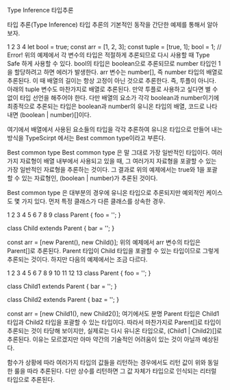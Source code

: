 Type Inference 타입추론

타입 추론(Type Inference)
타입 추론의 기본적인 동작을 간단한 예제를 통해서 알아보자.

1
2
3
4
let bool = true;
const arr = [1, 2, 3];
const tuple = [true, 1];
bool = 1; // Error!
위의 예제에서 각 변수의 타입은 적절하게 추론되므로 다시 사용할 때 Type Safe 하게 사용할 수 있다. bool의 타입은 boolean으로 추론되므로 number 타입인 1을 할당하려고 하면 에러가 발생한다. arr 변수는 number[], 즉 number 타입의 배열로 추론된다. 이 때 배열의 길이는 항상 고정이 아닌 것으로 추론한다. 즉, 투플이 아니다. 아래의 tuple 변수도 마찬가지로 배열로 추론된다. 만약 투플로 사용하고 싶다면 별 수 없이 타입 선언을 해주어야 한다. 다만 배열의 요소가 각각 boolean과 number이기에 최종적으로 추론되는 타입은 boolean과 number의 유니온 타입의 배열, 코드로 나타내면 (boolean | number)[]이다.

여기에서 배열에서 사용된 요소들의 타입을 각각 추론하여 유니온 타입으로 만들어 내는 방식을 TypeScirpt 에서는 Best common type이라고 부른다.

Best common type
Best common type 은 말 그대로 가장 일반적인 타입이다. 여러가지 자료형이 배열 내부에서 사용되고 있을 때, 그 여러가지 자료형을 포괄할 수 있는 가장 일반적인 자료형을 추론하는 것이다. 그 결과로 위의 예제에서는 true와 1을 포괄할 수 있는 자료형인, (boolean | number)가 추론된 것이다.

Best common type 은 대부분의 경우에 유니온 타입으로 추론되지만 예외적인 케이스도 몇 가지 있다. 먼저 특정 클래스가 다른 클래스를 상속한 경우.

1
2
3
4
5
6
7
8
9
class Parent {
  foo = '';
}

class Child extends Parent {
  bar = '';
}

const arr = [new Parent(), new Child()];
위의 예제에서 arr 변수의 타입은 Parent[]로 추론된다. Parent 타입이 Child 타입을 포괄할 수 있는 타입이므로 그렇게 추론되는 것이다. 하지만 다음의 예제에서는 조금 다르다.

1
2
3
4
5
6
7
8
9
10
11
12
13
class Parent {
  foo = '';
}

class Child1 extends Parent {
  bar = '';
}

class Child2 extends Parent {
  baz = '';
}

const arr = [new Child1(), new Child2()];
여기에서도 분명 Parent 타입은 Child1 타입과 Child2 타입을 포괄할 수 있는 타입이다. 따라서 마찬가지로 Parent[]로 타입이 추론되는 것이 타당해 보이지만, 실제로는 다시 유니온 타입으로, (Child1 | Child2)[]로 추론된다. 이유는 모르겠지만 아마 약간의 기술적인 어려움이 있는 것이 아닐까 예상된다.

함수가 상황에 따라 여러가지 타입의 값들을 리턴하는 경우에서도 리턴 값이 위와 동일한 룰을 따라 추론된다. 다만 상수를 리턴하면 그 값 자체가 타입으로 인식되는 리터럴 타입으로 추론된다.